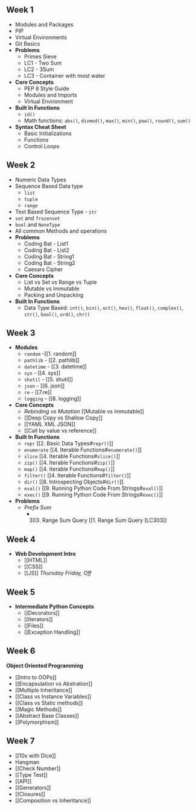 ## Week 1
- Modules and Packages
- PIP
- Virtual Environments
- Git Basics
- **Problems**
	- Primes Sieve 
	- LC1 - Two Sum
	- LC2 - 3Sum
	- LC3 - Container with most water
- **Core Concepts**
	- PEP 8 Style Guide
	- Modules and Imports
	- Virtual Environment
- **Built In Functions**
	- `id()`
	- Math functions: `abs()`, `divmod()`, `max()`, `min()`, `pow()`, `round()`, `sum()`
- **Syntax Cheat Sheet**
	- Basic Initializations
	- Functions
	- Control Loops

## Week 2
- Numeric Data Types
- Sequence Based Data type
	- `list`
	- `tuple` 
	- `range`
- Text Based Sequence Type - `str`
- `set` and `frozenset`
- `bool` and `NoneType`
- All common Methods and operations
- **Problems**
	- Coding Bat - List1
	- Coding Bat - List2
	- Coding Bat - String1
	- Coding Bat - String2
	- Caesars Cipher
- **Core Concepts**
	- List vs Set vs Range vs Tuple
	- Mutable vs Immutable
	- Packing and Unpacking
- **Built In Functions**
	- Data Type Based: `int()`, `bin()`, `oct()`, `hex()`, `float()`, `complex()`, `str()`, `bool()`, `ord()`, `chr()`


## Week 3
- **Modules**
	- `random` -[[1. random]]
	- `pathlib` - [[2. pathlib]]
	- `datetime` - [[3. datetime]]
	- `sys` - [[4. sys]]
	- `shutil` - [[5. shutil]]
	- `json` - [[6. json]]
	- `re` - [[7.re]]
	- `logging` - [[8. logging]]
- **Core Concepts**
	- *Rebinding vs Mutation* [[Mutable vs immutable]]
	-  [[Deep Copy vs Shallow Copy]]
	- [[YAML XML JSON]]
	- [[Call by value vs reference]]
- **Built In Functions**
	- `repr` [[2. Basic Data Types#`repr()`]]
	- `enumerate` [[4. Iterable Functions#`enumerate()`]]
	- `slice` [[4. Iterable Functions#`slice()`]]
	- `zip()` [[4. Iterable Functions#`zip()`]]
	- `map()` [[4. Iterable Functions#`map()`]]
	- `filter()` [[4. Iterable Functions#`filter()`]]
	- `dir()` [[8. Introspecting Objects#`dir()`]]
	- `eval()` [[9. Running Python Code From Strings#`eval()`]]
	- `exec()` [[9. Running Python Code From Strings#`exec()`]]
- **Problems**
	- *Prefix Sum*
		- 303. Range Sum Query [[1. Range Sum Query [LC303]]


## Week 4
- **Web Development Intro**
	- [[HTML]]
	- [[CSS]]
	- [[JS]]
*Thursday Friday, Off*
## Week 5
- **Intermediate Python Concepts**
	- [[Decorators]]
	- [[Iterators]]
	- [[Files]]
	- [[Exception Handling]]

## Week 6
**Object Oriented Programming**
- [[Intro to OOPs]]
- [[Encapsulation vs Abstration]]
- [[Multiple Inheritance]]
- [[Class vs Instance Variables]]
- [[Class vs Static methods]]
- [[Magic Methods]]
- [[Abstract Base Classes]]
- [[Polymorphism]]

## Week 7
- [[10x with Dice]]
- Hangman
- [[Check Number]]
- [[Type Test]]
- [[API]]
- [[Generators]]
- [[Closures]]
- [[Composition vs Inheritance]]